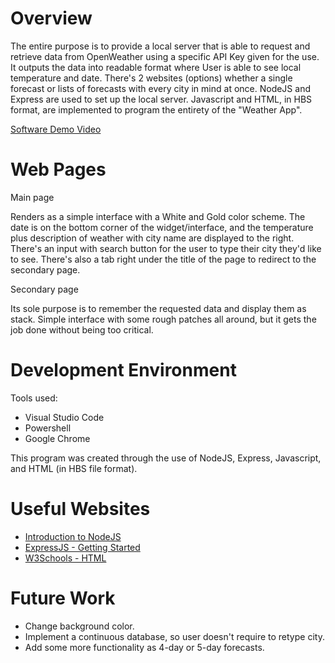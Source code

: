 # Overview

The entire purpose is to provide a local server that is able to request and retrieve data from OpenWeather using a specific API Key given for the use. It outputs the data into readable format where User is able to see local temperature and date. There's 2 websites (options) whether a single forecast or lists of forecasts with every city in mind at once. NodeJS and Express are used to set up the local server. Javascript and HTML, in HBS format, are implemented to program the entirety of the "Weather App".


[Software Demo Video](empty)

# Web Pages

Main page

Renders as a simple interface with a White and Gold color scheme. The date is on the bottom corner of the widget/interface, and the temperature plus description of weather with city name are displayed to the right. There's an input with search button for the user to type their city they'd like to see. There's also a tab right under the title of the page to redirect to the secondary page.

Secondary page

Its sole purpose is to remember the requested data and display them as stack. Simple interface with some rough patches all around, but it gets the job done without being too critical.


# Development Environment

Tools used:
* Visual Studio Code
* Powershell
* Google Chrome


This program was created through the use of NodeJS, Express, Javascript, and HTML (in HBS file format).

# Useful Websites
* [Introduction to NodeJS](https://nodejs.dev/learn)
* [ExpressJS - Getting Started](https://expressjs.com/en/starter/hello-world.html)
* [W3Schools - HTML](https://www.w3schools.com/html/default.asp)

# Future Work
* Change background color.
* Implement a continuous database, so user doesn't require to retype city.
* Add some more functionality as 4-day or 5-day forecasts.
